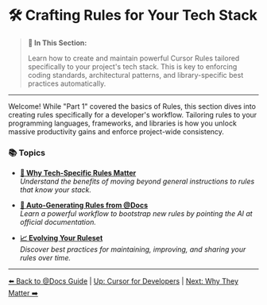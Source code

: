 # 🛠️ Crafting Rules for Your Tech Stack

> **🎯 In This Section:**
>
> Learn how to create and maintain powerful Cursor Rules tailored specifically to your project's tech stack. This is key to enforcing coding standards, architectural patterns, and library-specific best practices automatically.

---

Welcome! While "Part 1" covered the basics of Rules, this section dives into creating rules specifically for a developer's workflow. Tailoring rules to your programming languages, frameworks, and libraries is how you unlock massive productivity gains and enforce project-wide consistency.

### 📚 Topics

-   **[🎯 Why Tech-Specific Rules Matter](./02a-Why-Tech-Specific-Rules-Matter.md)**  
    *Understand the benefits of moving beyond general instructions to rules that know your stack.*

-   **[🤖 Auto-Generating Rules from @Docs](./02b-Auto-Generating-Rules-from-Docs.md)**  
    *Learn a powerful workflow to bootstrap new rules by pointing the AI at official documentation.*

-   **[📈 Evolving Your Ruleset](./02c-Evolving-Your-Ruleset.md)**  
    *Discover best practices for maintaining, improving, and sharing your rules over time.*

---

[⬅️ Back to @Docs Guide](../01-Mastering-the-Docs-Feature.md) | [Up: Cursor for Developers](../README.md) | [Next: Why They Matter ➡️](./02a-Why-Tech-Specific-Rules-Matter.md) 
